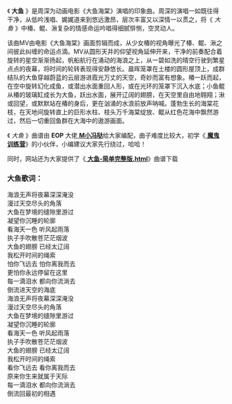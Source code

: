 

《 **大鱼** 》是周深为动画电影《大鱼海棠》演唱的印象曲。周深的演唱一如既往得干净，从低吟浅唱、娓娓道来到悠远激昂，层次丰富又以深情一以贯之，将《
_大鱼_ 》中椿、鲲、湫复杂的情感命运吟唱得细腻悱恻，空灵动人。

该曲MV由电影《大鱼海棠》画面剪辑而成，从少女椿的视角曝光了椿、鲲、湫之间彼此纠缠的命运点滴。MV从圆形天井的仰望视角延伸开来，干净的前奏配合着旋转的星空渐渐扬起，帆船航行在涌动的海浪之上，从一碧如洗的晴空行驶到繁星点点的夜幕，将时间的轮转表现得安静悠长。晨晖笼罩在土楼的圆形屋顶上，成群结队的大鱼穿越蔚蓝的云层游进霞光万丈的天空，奇妙而富有想象。椿一跃而起，在空中旋转幻化成鱼，或潜出水面重回人形，或在光环的笼罩下沉入水底；小鱼鲲从椿的玻璃缸成长为大鱼，跃出水面，展开辽阔的翅膀，在天空里自由地翱翔；湫或回望，或默默站在椿的身后，更在汹涌的水浪前放声呐喊。蓬勃生长的海棠花枝，在天地间旋转直上的巨形水柱、枝头万千海棠绽放、鲲从红色花海中飘然游过，然后一切重回鱼群在大海中的遨游画面。

《 _大鱼_ 》曲谱由 **EOP** 大佬[
**M小冯哒**](https://www.everyonepiano.cn/user-174829.html)给大家编配，曲子难度比较大，初学《[
**魔鬼训练营**](/Sale.html)》的小伙伴，小编建议大家先行绕过，哈哈！

同时，网站还为大家提供了《[ **大鱼-简单完整版.html**](Music-11957-大鱼-简单完整版.html "大鱼-
简单完整版.html")》曲谱下载

### 大鱼歌词：

海浪无声将夜幕深深淹没  
漫过天空尽头的角落  
大鱼在梦境的缝隙里游过  
凝望你沉睡的轮廓  
看海天一色 听风起雨落  
执子手吹散苍茫茫烟波  
大鱼的翅膀 已经太辽阔  
我松开时间的绳索  
怕你飞远去 怕你离我而去  
更怕你永远停留在这里  
每一滴泪水 都向你流淌去  
倒流进天空的海底  
海浪无声将夜幕深深淹没  
漫过天空尽头的角落  
大鱼在梦境的缝隙里游过  
凝望你沉睡的轮廓  
看海天一色 听风起雨落  
执子手吹散苍茫茫烟波  
大鱼的翅膀 已经太辽阔  
我松开时间的绳索  
看你飞远去 看你离我而去  
原来你生来就属于天际  
每一滴泪水 都向你流淌去  
倒流回最初的相遇

